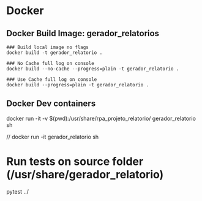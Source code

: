 # Docker
## Docker Build Image: gerador_relatorios
    ### Build local image no flags 
    docker build -t gerador_relatorio .
    
    ### No Cache full log on console
    docker build --no-cache --progress=plain -t gerador_relatorio .

    ### Use Cache full log on console
    docker build --progress=plain -t gerador_relatorio .



## Docker Dev containers 

docker run -it -v $(pwd):/usr/share/rpa_projeto_relatorio/ gerador_relatorio sh
    
 // docker run -it  gerador_relatorio sh      

# Run tests on source folder (/usr/share/gerador_relatorio) 
pytest ../

